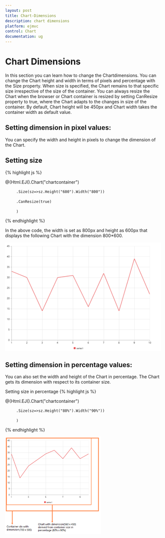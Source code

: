 ```yaml
---
layout: post
title: Chart-Dimensions
description: chart dimensions
platform: ejmvc
control: Chart
documentation: ug
---
```


# Chart Dimensions

In this section you can learn how to change the Chartdimensions. You can change the Chart height and width in terms of pixels and percentage with the Size property. When size is specified, the Chart remains to that specific size irrespective of the size of the container. You can always resize the Chart when the browser or Chart container is resized by setting CanResize property to true, where the Chart adapts to the changes in size of the container. By default, Chart height will be 450px and Chart width takes the container width as default value.

## Setting dimension in pixel values:

You can specify the width and height in pixels to change the dimension of the Chart. 

## Setting size 
{% highlight js %}

@(Html.EJ().Chart("chartcontainer")

         .Size(sz=>sz.Height("600").Width("800"))

         .CanResize(true)

         )

{% endhighlight  %}

In the above code, the width is set as 800px and height as 600px that displays the following Chart with the dimension 800*600.



![](Chart-Dimensions_images/Chart-Dimensions_img1.png)



## Setting dimension in percentage values:

You can also set the width and height of the Chart in percentage. The Chart gets its dimension with respect to its container size.

Setting size in percentage
{% highlight js %}


@(Html.EJ().Chart("chartcontainer")

         .Size(sz=>sz.Height("80%").Width("90%"))

         )

{% endhighlight  %}

![](Chart-Dimensions_images/Chart-Dimensions_img2.png)




